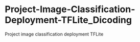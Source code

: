 # Project-Image-Classification-Deployment-TFLite_Dicoding
Project image classification deployment TFLite

